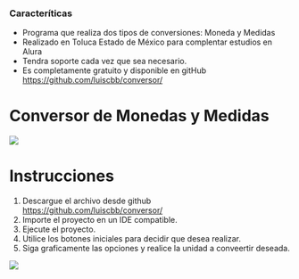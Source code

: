 ### Caracteríticas

- Programa que realiza dos tipos de conversiones: Moneda y Medidas
- Realizado en Toluca Estado de México para complentar estudios en Alura
- Tendra soporte cada vez que sea necesario.
- Es completamente gratuito y disponible en gitHub https://github.com/luiscbb/conversor/

# Conversor de Monedas y Medidas

![](https://i.ibb.co/DKRQHgZ/completo.png)

# Instrucciones
1. Descargue el archivo desde github https://github.com/luiscbb/conversor/
2. Importe el proyecto en un IDE compatible.
3. Ejecute el proyecto.
4. Utilice los botones iniciales para decidir que desea realizar.
5. Siga graficamente las opciones y realice la unidad a conveertir deseada.

![](https://i.ibb.co/jvhgBxf/intercambio.png)

